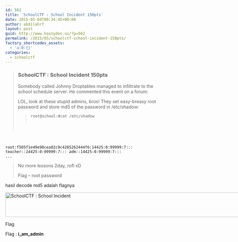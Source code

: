 ```yaml
---
id: 562
title: 'SchoolCTF : School Incident 150pts'
date: 2015-05-04T00:34:45+00:00
author: abdilahrf
layout: post
guid: http://www.hasnydes.us/?p=562
permalink: /2015/05/schoolctf-school-incident-150pts/
factory_shortcodes_assets:
  - 'a:0:{}'
categories:
  - schoolctf
---
```

> ### SchoolCTF : School Incident 150pts
> 
> Somebody called Johnny Droptables managed to infiltrate to the school schedule server. He commented this event on a forum:
> 
> LOL, look at these stupid admins, bros! They set easy-breasy root password and store md5 of the password in /etc/shadow:
> 
> > <pre><code class="language-apacheconf">root@school:#cat /etc/shadow
root:f505f1e49e98cea82c9c4265262444f6:14425:0:99999:7:::
teacher:*:14425:0:99999:7:::
adm:*:14425:0:99999:7:::
...</code></pre>
> 
> No more lessons 2day, rofl xD
> 
> Flag &#8211; root password

<!--more-->

hasil decode md5 adalah flagnya

<div id="attachment_563" style="width: 1061px" class="wp-caption aligncenter">
  <a href="http://abdilahrf.me/images/2015/05/flag3.png"><img class="size-full wp-image-563" src="http://abdilahrf.me/images/2015/05/flag3.png" alt="SchoolCTF : School Incident" width="1051" height="77" /></a>
  
  <p class="wp-caption-text">
    Flag
  </p>
</div>

Flag : **i\_am\_admin**